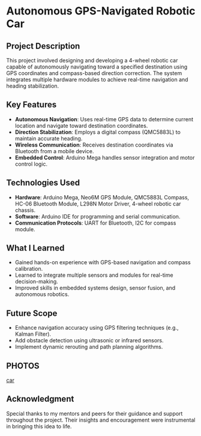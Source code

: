 # Autonomous GPS-Navigated Robotic Car

## Project Description
This project involved designing and developing a 4-wheel robotic car capable of autonomously navigating toward a specified destination using GPS coordinates and compass-based direction correction. The system integrates multiple hardware modules to achieve real-time navigation and heading stabilization.

## Key Features
- **Autonomous Navigation**: Uses real-time GPS data to determine current location and navigate toward destination coordinates.
- **Direction Stabilization**: Employs a digital compass (QMC5883L) to maintain accurate heading.
- **Wireless Communication**: Receives destination coordinates via Bluetooth from a mobile device.
- **Embedded Control**: Arduino Mega handles sensor integration and motor control logic.

## Technologies Used
- **Hardware**: Arduino Mega, Neo6M GPS Module, QMC5883L Compass, HC-06 Bluetooth Module, L298N Motor Driver, 4-wheel robotic car chassis.
- **Software**: Arduino IDE for programming and serial communication.
- **Communication Protocols**: UART for Bluetooth, I2C for compass module.

## What I Learned
- Gained hands-on experience with GPS-based navigation and compass calibration.
- Learned to integrate multiple sensors and modules for real-time decision-making.
- Improved skills in embedded systems design, sensor fusion, and autonomous robotics.

## Future Scope
- Enhance navigation accuracy using GPS filtering techniques (e.g., Kalman Filter).
- Add obstacle detection using ultrasonic or infrared sensors.
- Implement dynamic rerouting and path planning algorithms.
## PHOTOS
[car](https://github.com/user-attachments/assets/95704596-ee01-4ddb-a53c-a4a257d48475)
## Acknowledgment
Special thanks to my mentors and peers for their guidance and support throughout the project. Their insights and encouragement were instrumental in bringing this idea to life.
